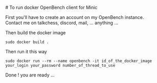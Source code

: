 # To run docker OpenBench client for Minic

First you'll have to create an account on my OpenBench instance.  
Contact me on talkchess, discord, mail, ... anything ...

Then build the docker image

```
sudo docker build .
```

Then run it this way

```
sudo docker run --rm --name openbench -it id_of_the_docker_image your_login your_password number_of_thread_to_use
```

Done ! you are ready ...
